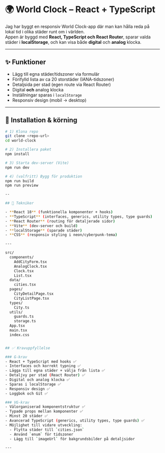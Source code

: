 # 🌍 World Clock – React + TypeScript

Jag har byggt en responsiv World Clock-app där man kan hålla reda på lokal tid i olika städer runt om i världen.  
Appen är byggd med **React, TypeScript och React Router**, sparar valda städer i **localStorage**, och kan visa både **digital** och **analog** klocka.

---

## ✨ Funktioner

- Lägg till egna städer/tidszoner via formulär
- Förifylld lista av ca 20 storstäder (IANA-tidszoner)
- Detaljsida per stad (egen route via React Router)
- Digital **och** analog klocka
- Inställningar sparas i `localStorage`
- Responsiv design (mobil → desktop)

---

## 🚀 Installation & körning

```bash
# 1) Klona repo
git clone <repo-url>
cd world-clock

# 2) Installera paket
npm install

# 3) Starta dev-server (Vite)
npm run dev

# 4) (valfritt) Bygg för produktion
npm run build
npm run preview

--

## 🧰 Tekniker

- **React 18** (funktionella komponenter + hooks)
- **TypeScript** (interfaces, generics, utility types, type guards)
- **React Router** (routing för detaljerade sidor)
- **Vite** (dev-server och build)
- **localStorage** (sparade städer)
- **CSS** (responsiv styling i neon/cyberpunk-tema)

---

src/
  components/
    AddCityForm.tsx
    AnalogClock.tsx
    Clock.tsx
    List.tsx
  data/
    cities.tsx
  pages/
    CityDetailPage.tsx
    CityListPage.tsx
  types/
    City.ts
  utils/
    guards.ts
    storage.ts
  App.tsx
  main.tsx
  index.css


## ✅ Kravuppfyllelse

### G-krav
- React + TypeScript med hooks ✅
- Interfaces och korrekt typning ✅
- Lägga till egna städer + välja från lista ✅
- Detaljvy per stad (React Router) ✅
- Digital och analog klocka ✅
- Sparas i localStorage ✅
- Responsiv design ✅
- Loggbok och Git ✅

### VG-krav
- Välorganiserad komponentstruktur ✅
- Typade props mellan komponenter ✅
- Minst 20 städer ✅
- Avancerad TypeScript (generics, utility types, type guards) ✅
- Möjlighet till vidare utveckling:
  - Flytta städer till `cities.json`
  - Använd `enum` för tidszoner
  - Lägg till `imageUrl` för bakgrundsbilder på detaljsidor

---
```

